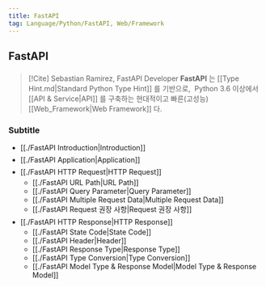 ```yaml
---
title: FastAPI
tag: Language/Python/FastAPI, Web/Framework
---
```


## FastAPI

<p style='margin-top: 1.5em; margin-bottom: 1.5em'></p>

> [!Cite] Sebastian Ramirez, FastAPI Developer
> **FastAPI**<sup><a href="https://fastapi.tiangolo.com"></a></sup> 는 [[Type Hint.md|Standard Python Type Hint]] 를 기반으로, &nbsp;Python 3.6 이상에서 [[API & Service|API]] 를 구축하는 현대적이고 빠른(고성능) [[Web_Framework|Web Framework]] 다.

### Subtitle

- [[./FastAPI Introduction|Introduction]] <p style='margin-top: 0.5em; margin-bottom: 0.5em'></p>
- [[./FastAPI Application|Application]] <p style='margin-top: 0.5em; margin-bottom: 0.5em'></p>
- [[./FastAPI HTTP Request|HTTP Request]] <p style='margin-top: 0.25em; margin-bottom: 0.25em'></p>
  - [[./FastAPI URL Path|URL Path]]
  - [[./FastAPI Query Parameter|Query Parameter]]
  - [[./FastAPI Multiple Request Data|Multiple Request Data]]
  - [[./FastAPI Request 권장 사항|Request 권장 사항]] <p style='margin-top: 0.5em; margin-bottom: 0.5em'></p>
- [[./FastAPI HTTP Response|HTTP Response]] <p style='margin-top: 0.25em; margin-bottom: 0.25em'></p>
  - [[./FastAPI State Code|State Code]]
  - [[./FastAPI Header|Header]]
  - [[./FastAPI Response Type|Response Type]]
  - [[./FastAPI Type Conversion|Type Conversion]]
  - [[./FastAPI Model Type & Response Model|Model Type & Response Model]]
